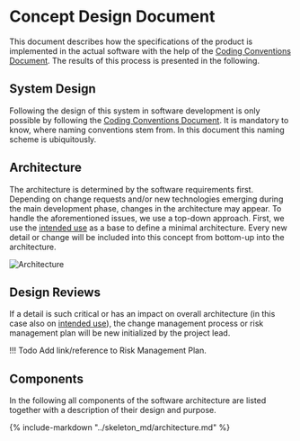 # Concept Design Document

This document describes how the specifications of the product is implemented in the actual software with the help of the [Coding Conventions Document](CCD.md). The results of this process is presented in the following.

## System Design
Following the design of this system in software development is only possible by following the [Coding Conventions Document](CCD.md). It is mandatory to know, where naming conventions stem from. In this document this naming scheme is ubiquitously.

## Architecture
The architecture is determined by the software requirements first. Depending on change requests and/or new technologies emerging during the main development phase, changes in the architecture may appear.
To handle the aforementioned issues, we use a top-down approach. First, we use the [intended use](../Description/IntendedUse.md) as a base to define a minimal architecture. Every new detail or change will be included into this concept from bottom-up into the architecture. 

![Architecture](../Diagrams/rendered/CDDArchitecture.svg)

## Design Reviews
If a detail is such critical or has an impact on overall architecture (in this case also on [intended use](../Description/IntendedUse.md)), the change management process or risk management plan will be new initialized by the project lead.

!!! Todo
    Add link/reference to Risk Management Plan.

## Components
In the following all components of the software architecture are listed together with a description of their design and purpose.

{%
   include-markdown "../skeleton_md/architecture.md"
%}
